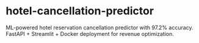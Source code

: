 # hotel-cancellation-predictor
ML-powered hotel reservation cancellation predictor with 97.2% accuracy. FastAPI + Streamlit + Docker deployment for revenue optimization.
